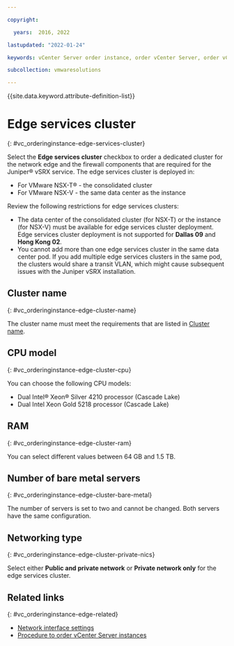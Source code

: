 ```yaml
---

copyright:

  years:  2016, 2022

lastupdated: "2022-01-24"

keywords: vCenter Server order instance, order vCenter Server, order vCenter Server instance

subcollection: vmwaresolutions

---
```


{{site.data.keyword.attribute-definition-list}}

# Edge services cluster
{: #vc_orderinginstance-edge-services-cluster}

Select the **Edge services cluster** checkbox to order a dedicated cluster for the network edge and the firewall components that are required for the Juniper® vSRX service. The edge services cluster is deployed in:
* For VMware NSX-T® - the consolidated cluster
* For VMware NSX-V - the same data center as the instance

Review the following restrictions for edge services clusters:
* The data center of the consolidated cluster (for NSX-T) or the instance (for NSX-V) must be available for edge services cluster deployment. Edge services cluster deployment is not supported for **Dallas 09** and **Hong Kong 02**.
* You cannot add more than one edge services cluster in the same data center pod. If you add multiple edge services clusters in the same pod, the clusters would share a transit VLAN, which might cause subsequent issues with the Juniper vSRX installation.

## Cluster name
{: #vc_orderinginstance-edge-cluster-name}

The cluster name must meet the requirements that are listed in [Cluster name](/docs/vmwaresolutions?topic=vmwaresolutions-vc_orderinginstance#vc_orderinginstance-cluster-name).

## CPU model
{: #vc_orderinginstance-edge-cluster-cpu}

You can choose the following CPU models:
* Dual Intel® Xeon® Silver 4210 processor (Cascade Lake)
* Dual Intel Xeon Gold 5218 processor (Cascade Lake)

## RAM
{: #vc_orderinginstance-edge-cluster-ram}

You can select different values between 64 GB and 1.5 TB.

## Number of bare metal servers
{: #vc_orderinginstance-edge-cluster-bare-metal}

The number of servers is set to two and cannot be changed. Both servers have the same configuration.

## Networking type
{: #vc_orderinginstance-edge-cluster-private-nics}

Select either **Public and private network** or **Private network only** for the edge services cluster.

## Related links
{: #vc_orderinginstance-edge-related}

* [Network interface settings](/docs/vmwaresolutions?topic=vmwaresolutions-vc_orderinginstance-network-interface-settings)
* [Procedure to order vCenter Server instances](/docs/vmwaresolutions?topic=vmwaresolutions-vc_orderinginstance-procedure)
